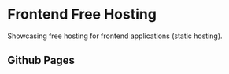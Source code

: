 # Frontend Free Hosting

Showcasing free hosting for frontend applications (static hosting).

## Github Pages


